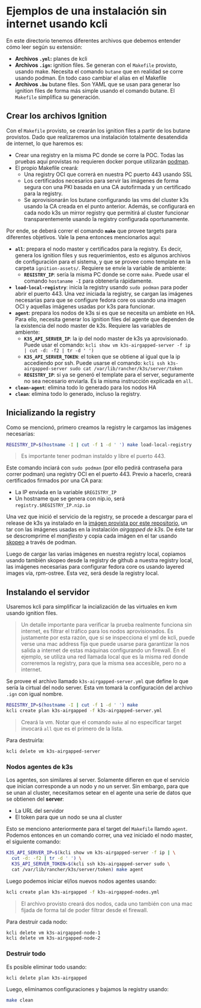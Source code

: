 # Ejemplos de una instalación sin internet usando kcli

En este directorio tenemos diferentes archivos que debemos entender cómo leer
según su extensión:

* **Archivos `.yml`:** planes de kcli
* **Archivos `.ign`:** ignition files. Se generan con el `Makefile` provisto,
  usando make. Necesita el comando `butane` que en realidad se corre usando
  podman. En todo caso cambiar el alias en el Makefile
* **Archivos `.bu`** butane files. Son YAML que se usan para generar lso
  ignition files de forma más simple usando el comando butane. El `Makefile`
  simplifica su generación.

## Crear los archivos Ignition

Con el `Makefile` provisto, se crearán los ignition files a partir de los butane
provistos. Dado que realizaremos una instalación totalmente desatendida de
internet, lo que haremos es:

* Crear una registry en la misma PC donde se corre la POC. Todas las pruebas
  aquí provistas no requieren docker porque utilizarán [podman](https://podman.io/).
* El propio Makefile creará:
  * Una registry OCI que correrá en nuestra PC puerto 443 usando SSL
  * Los certificados necesarios para servir las imágenes de forma segura con una
    PKI basada en una CA autofirmada y un certificado para la registry.
  * Se aprovisionarán los butane configurando las vms del cluster k3s usando la
    CA creada en el punto anterior. Además, se configurará en cada nodo k3s un
    mirror registry que permitirá al cluster funcionar transparentemente usando
    la registry configurada oportunamente.

Por ende, se deberá correr el comando **`make`** que provee targets para
diferentes objetivos. Vale la pena entonces mencionarlos aquí:

* **`all`**: prepara el nodo master y certificados para la registry. Es decir,
  genera los ignition files y sus requerimientos, esto es algunos archivos de
  configuración para el sistema, y que se provee como template en la carpeta
  `ignition-assets/`. Requiere se envíe la variable de ambiente:
  * **`REGISTRY_IP`**: sería la misma PC donde se corre `make`. Puede usar el
    comando `hostaname -I` para obtenerla rápidamente.
* **`load-local-registry`**: inicia la registry usando `sudo podman` para poder
  abrir el puerto 443. Una vez iniciada la registry, se cargan las imágenes
  necesarias para que se configure fedora core os usando una imagen OCI y aquellas
  imágenes usadas por k3s para funcionar.
* **`agent`**: prepara los nodos de k3s si es que se necesita un ambiete en HA.
  Para ello, necesita generar los ignition files del agente que dependen de la
  existencia del nodo master de k3s. Requiere las variables de ambiente:
  * **`K3S_API_SERVER_IP`**: la ip del nodo master de k3s ya aprovisionado.
    Puede usar el comando: `kcli show vm k3s-airgapped-server -f ip | cut -d: -f2 | tr -d ' ')`
  * **`K3S_API_SERVER_TOKEN`**: el token que se obtiene al igual que la ip
    accediendo por ssh. Puede usarse el comando: `kcli ssh k3s-airgapped-server sudo cat /var/lib/rancher/k3s/server/token`
  * **`REGISTRY_IP`**: si ya se generó el template para el server, seguramente
    no sea necesario enviarla. Es la misma instrucción explicada en `all`.
* **`clean-agent`**: elimina todo lo generado para los nodos HA
* **`clean`**: elimina todo lo generado, incluso la registry.

## Inicializando la registry


Como se mencionó, primero creamos la registry le cargamos las imágenes
necesarias:

```bash
REGISTRY_IP=$(hostname -I | cut -f 1 -d ' ') make load-local-registry
```
> Es importante tener podman instaldo y libre el puerto 443.

Este comando inciará con `sudo podman` (por ello pedirá contraseña para correr
podman) una registry OCI en el puerto 443. Previo a hacerlo, creará certificados
firmados por una CA para:
* La IP enviada en la variable `$REGISTRY_IP`
* Un hostname que se genera con nip.io, será `registry.$REGISTRY_IP.nip.io`

Una vez que inició el servicio de la registry, se procede a descargar para el
release de k3s ya instalado en la [imágen provista por este
repositorio](../layered-image/Containerfile), un tar con las imágenes usadas en
la instalación _airgapped de k3s_. De éste tar se descromprime el _manifiesto_ y
copia cada imágen en el tar usando [skopeo](https://github.com/containers/skopeo)
a través de podman.

Luego de cargar las varias imágenes en nuestra registry local, copiamos usando
también skopeo desde la registry de github a nuestra registry local, las
imágenes necesarias para configurar fedora core os usando layered images vía,
rpm-ostree. Esta vez, será desde la registry local.

## Instalando el servidor

Usaremos kcli para simplificar la incialización de las virtuales en kvm usando
ignition files.

> Un detalle importante para verificar la prueba realmente funciona sin internet,
> es filtrar el tráfico para los nodos aprovisionados. Es justamente por esta
> razón, que si se inspecciona el yml de kcli, puede verse una mac address fija
> que puede usarse para garantizar la nos salida a internet de estas máquinas
> configurando un firewall. En el ejemplo, se utiliza una red llamada local que es
> la misma red donde correremos la registry, para que la misma sea accesible, pero
> no a internet.

Se provee el archivo llamado `k3s-airgapped-server.yml` que define lo que sería
la cirtual del nodo server. Esta vm tomará la configuración del archivo `.ign`
con igual nombre.

```bash
REGISTRY_IP=$(hostname -I | cut -f 1 -d ' ') make
kcli create plan k3s-airgapped -f k3s-airgapped-server.yml
```
> Creará la vm. Notar que el comando `make` al no especificar target invocará
> `all` que es el primero de la lista.

Para destruirla:

```bash
kcli delete vm k3s-airgapped-server
```

### Nodos agentes de k3s

Los agentes, son similares al server. Solamente difieren en que el servicio que
inician corresponde a un nodo y no un server. Sin embargo, para que se unan al
cluster, necesitamos setear en el agente una serie de datos que se obtienen del
**server**:

* La URL del servidor
* El token para que un nodo se una al cluster

Esto se menciono anteriormente para el target del `Makefile` llamdo `agent`.
Podemos entonces en un comando correr, una vez iniciado el nodo master, el
siguiente comando:

```bash
K3S_API_SERVER_IP=$(kcli show vm k3s-airgapped-server -f ip | \
  cut -d: -f2 | tr -d ' ') \
  K3S_API_SERVER_TOKEN=$(kcli ssh k3s-airgapped-server sudo \
  cat /var/lib/rancher/k3s/server/token) make agent
```

Luego podemos iniciar el/los nuevos nodos agentes usando:

```bash
kcli create plan k3s-airgapped -f k3s-airgapped-nodes.yml
```

> El archivo provisto creará dos nodos, cada uno también con una mac fijada de
> forma tal de poder filtrar desde el firewall.

Para destruir cada nodo:

```bash
kcli delete vm k3s-airgapped-node-1
kcli delete vm k3s-airgapped-node-2
```

### Destruir todo

Es posible eliminar todo usando:

```bash
kcli delete plan k3s-airgapped
```

Luego, eliminamos configuraciones y bajamos la registry usando:

```bash
make clean
```
